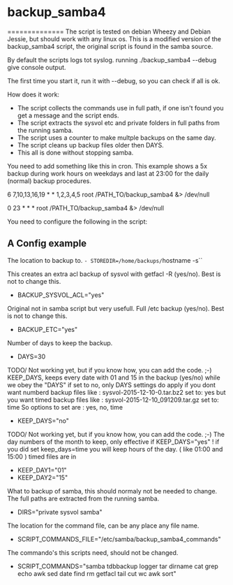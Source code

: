 # backup_samba4
==============
The script is tested on debian Wheezy and Debian Jessie, but should work with any linux os.
This is a modified version of the backup_samba4 script, the original script is found in the samba source.

By default the scripts logs tot syslog. 
running ./backup_samba4 --debug  give console output. 

The first time you start it, run it with --debug, so you can check if all is ok.

How does it work: 
- The script collects the commands use in full path, if one isn't found you get a message and the script ends.
- The script extracts the sysvol etc and private folders in full paths from the running samba.
- The script uses a counter to make multple backups on the same day. 
- The script cleans up backup files older then DAYS.
- This all is done without stopping samba.


You need to add something like this in cron. 
This example shows a 5x backup during work hours on weekdays
and last at 23:00 for the daily (normal) backup procedures.

6 7,10,13,16,19 * * 1,2,3,4,5 root /PATH_TO/backup_samba4 &> /dev/null

0 23 * * * root /PATH_TO/backup_samba4 &> /dev/null

You need to configure the following in the script: 

A Config example
----------------
The location to backup to.
`- STOREDIR=/home/backups/`hostname -s``

This creates an extra acl backup of sysvol with getfacl -R (yes/no).
Best is not to change this.
- BACKUP_SYSVOL_ACL="yes"

Original not in samba script but very usefull.
Full /etc backup (yes/no).
Best is not to change this.
- BACKUP_ETC="yes"

Number of days to keep the backup.
- DAYS=30

TODO/ Not working yet, but if you know how, you can add the code. ;-)
KEEP_DAYS, keeps every date with 01 and 15 in the backup (yes/no) 
while we obey the "DAYS" if set to no, only DAYS settings do apply 
if you dont want numberd backup files like : sysvol-2015-12-10-0.tar.bz2 set to: yes 
but you want timed backup files like : sysvol-2015-12-10_091209.tar.gz set to: time
So options to set are :  yes, no, time 
- KEEP_DAYS="no"


TODO/ Not working yet, but if you know how, you can add the code. ;-)
The day numbers of the month to keep, only effective if KEEP_DAYS="yes" !
if you did set keep_days=time you will keep hours of the day. ( like 01:00 and 15:00 ) 
timed files are in 
- KEEP_DAY1="01"
- KEEP_DAY2="15"

What to backup of samba, this should normaly not be needed to change.
The full paths are extracted from the running samba.
- DIRS="private sysvol samba"

The location for the command file, can be any place any file name.
- SCRIPT_COMMANDS_FILE="/etc/samba/backup_samba4_commands"


The commando's this scripts need, should not be changed.
- SCRIPT_COMMANDS="samba tdbbackup logger tar dirname cat grep echo awk sed date find rm getfacl tail cut wc awk sort"
